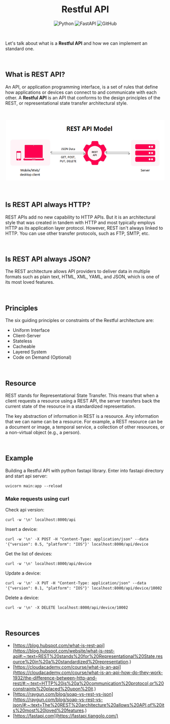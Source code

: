 <h1 align="center">
    Restful API
</h1>

<div align="center">

![Python](https://img.shields.io/badge/python-3670A0?style=for-the-badge&logo=python&logoColor=ffdd54)
![FastAPI](https://img.shields.io/badge/FastAPI-005571?style=for-the-badge&logo=fastapi)
![GitHub](https://img.shields.io/badge/v0.1.1-%23121011.svg?style=for-the-badge&logo=github&logoColor=white)

</div>

<br />

Let's talk about what is a **Restful API** and how we can implement an standard one.

<br />

## What is REST API?

An API, or application programming interface, is a set of rules that define
how applications or devices can connect to and communicate with each other.
A **Restful API** is an API that conforms to the design principles of the REST,
or representational state transfer architectural style.

<br />

<p align="center">
    <img src="./assets/rest-api-model-1.png" alt="api-model" width="500" />
</p>

<br />

## Is REST API always HTTP?

REST APIs add no new capability to HTTP APIs.
But it is an architectural style that was created in tandem with HTTP and
most typically employs HTTP as its application layer protocol.
However, REST isn't always linked to HTTP.
You can use other transfer protocols, such as FTP, SMTP, etc.

<br />

## Is REST API always JSON?

The REST architecture allows API providers to deliver
data in multiple formats such as plain text,
HTML, XML, YAML, and JSON, which is one of its most loved features.

<br />

## Principles

The six guiding principles or constraints of the Restful architecture are:

- Uniform Interface
- Client-Server
- Stateless
- Cacheable
- Layered System
- Code on Demand (Optional)

<br />

## Resource

REST stands for Representational State Transfer.
This means that when a client requests a resource using
a REST API, the server transfers back the current state
of the resource in a standardized representation.

The key abstraction of information in REST is a resource.
Any information that we can name can be a resource.
For example, a REST resource can be a document or image, a temporal service, a
collection of other resources, or a non-virtual object (e.g., a person).

<br />

## Example

Building a Restful API with python fastapi library. Enter into fastapi directory and start api server:

```shell
uvicorn main:app --reload
```

### Make requests using curl

Check api version:

```shell
curl -w '\n' localhost:8000/api
```

Insert a device:

```shell
curl -w '\n' -X POST -H "Content-Type: application/json" --data '{"version": 0.5, "platform": "IOS"}' localhost:8000/api/device
```

Get the list of devices:

```shell
curl -w '\n' localhost:8000/api/device
```

Update a device:

```shell
curl -w '\n' -X PUT -H "Content-Type: application/json" --data '{"version": 0.1, "platform": "IOS"}' localhost:8000/api/device/10002
```

Delete a device:

```shell
curl -w '\n' -X DELETE localhost:8000/api/device/10002
```

<br />

## Resources

- [https://blog.hubspot.com/what-is-rest-api](https://blog.hubspot.com/website/what-is-rest-api#:~:text=REST%20stands%20for%20Representational%20State,resource%20in%20a%20standardized%20representation.)
- [https://cloudacademy.com/course/what-is-an-api](https://cloudacademy.com/course/what-is-an-api-how-do-they-work-1932/the-difference-between-http-and-rest/#:~:text=HTTP%20is%20a%20communication%20protocol,or%20constraints%20placed%20upon%20it.)
- [https://raygun.com/blog/soap-vs-rest-vs-json](https://raygun.com/blog/soap-vs-rest-vs-json/#:~:text=The%20REST%20architecture%20allows%20API,of%20its%20most%20loved%20features.)
- [https://fastapi.com](https://fastapi.tiangolo.com/)
